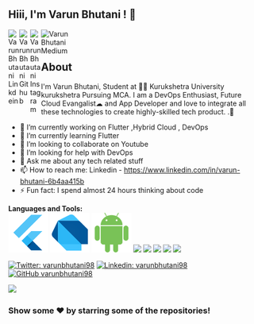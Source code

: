 ## Hiii, I'm Varun Bhutani ! 👋

<a href="https://www.linkedin.com/in/varun-bhutani-6b4aa415b/">
  <img align="left" alt="Varun Bhutani Linkdein" width="22px" src="https://cdn.jsdelivr.net/npm/simple-icons@v3/icons/linkedin.svg" />
</a>
<a href="https://github.com/varunbhutani98">
  <img align="left" alt="Varun Bhutani Github" width="22px" src="https://cdn.jsdelivr.net/npm/simple-icons@v3/icons/github.svg" />
</a>
<a href="https://www.instagram.com/varunbhutani98/">
  <img align="left" alt="Varun Bhutani Instagram" width="22px" src="https://cdn.jsdelivr.net/npm/simple-icons@v3/icons/instagram.svg" />
</a>
<a href="https://medium.com/@varunbhutani98">
  <img align="left" alt="Varun Bhutani Medium"  width="80px" src="https://miro.medium.com/max/968/1*F6SrJR7_s95r6oCF3ugMZw.png" />
</a>

<br/>
<br/>

## About
I'm Varun Bhutani, Student at 👨‍💻 Kurukshetra University kurukshetra Pursuing MCA. I am a DevOps Enthusiast, Future Cloud Evangalist☁ and App Developer  and love to integrate all these technologies to create highly-skilled tech product. .🙏



- 🔭 I’m currently working on Flutter ,Hybrid Cloud , DevOps 
- 🌱 I’m currently learning Flutter
- 👯 I’m looking to collaborate on Youtube 
- 🤔 I’m looking for help with DevOps
- 💬 Ask me about any tech related stuff
- 📫 How to reach me: Linkedin - https://www.linkedin.com/in/varun-bhutani-6b4aa415b 
- ⚡ Fun fact: I spend almost 24 hours thinking about code


**Languages and Tools:**  
<code><img height="80" src="https://raw.githubusercontent.com/github/explore/80688e429a7d4ef2fca1e82350fe8e3517d3494d/topics/flutter/flutter.png"></code>
<code><img height="80" src="https://raw.githubusercontent.com/github/explore/80688e429a7d4ef2fca1e82350fe8e3517d3494d/topics/dart/dart.png"></code>
<code><img height="80" src="https://raw.githubusercontent.com/github/explore/80688e429a7d4ef2fca1e82350fe8e3517d3494d/topics/android/android.png"></code>
<code><img height="80" src="https://upload.wikimedia.org/wikipedia/commons/c/c3/Python-logo-notext.svg"></code>
<code><img height="80" src="https://mms.businesswire.com/media/20200226005514/en/719420/23/Red_Hat_new_BW.jpg"></code>
<code><img height="80" src="https://www.docker.com/sites/default/files/d8/2019-07/vertical-logo-monochromatic.png"></code> 
<code><img height="80" src="https://d3pmluylahx1gi.cloudfront.net/wp-content/uploads/2019/08/04212458/Nub8-What-is-Devops.png"></code> 
<code><img height="80" src="https://miro.medium.com/max/730/1*WCsqMt85nMP0DvYv0JnkOA.png"></code> 



[![Twitter: varunbhutani98](https://img.shields.io/twitter/follow/Varun?style=social)](https://twitter.com/varunbhutani98)
[![Linkedin: varunbhutani98](https://img.shields.io/badge/-Varun-blue?style=flat-square&logo=Linkedin&logoColor=white&link=https://www.linkedin.com/in/varun-bhutani-6b4aa415b/)](https://www.linkedin.com/in/varun-bhutani-6b4aa415b/)
[![GitHub varunbhutani98](https://img.shields.io/github/followers/Varun?label=follow&style=social)](https://github.com/varunbhutani98)





<img src ="https://github-readme-stats.vercel.app/api?username=varunbhutani98&&show_icons=true&title_color=1AC4C4&icon_color=0AC813&text_color=daf7dc&bg_color=010545">

### Show some ❤️ by starring some of the repositories!
